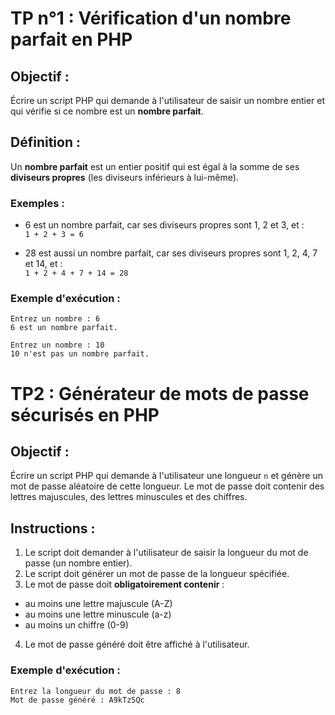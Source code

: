 # TP n°1 : Vérification d'un nombre parfait en PHP

## Objectif :
Écrire un script PHP qui demande à l'utilisateur de saisir un nombre entier et qui vérifie si ce nombre est un **nombre parfait**.

## Définition :
Un **nombre parfait** est un entier positif qui est égal à la somme de ses **diviseurs propres** (les diviseurs inférieurs à lui-même).

### Exemples :
- 6 est un nombre parfait, car ses diviseurs propres sont 1, 2 et 3, et :  
  `1 + 2 + 3 = 6`
  
- 28 est aussi un nombre parfait, car ses diviseurs propres sont 1, 2, 4, 7 et 14, et :  
  `1 + 2 + 4 + 7 + 14 = 28`


### Exemple d'exécution :

```
Entrez un nombre : 6
6 est un nombre parfait.
```

```
Entrez un nombre : 10
10 n'est pas un nombre parfait.
```

# TP2 : Générateur de mots de passe sécurisés en PHP

## Objectif :
Écrire un script PHP qui demande à l'utilisateur une longueur `n` et génère un mot de passe aléatoire de cette longueur. Le mot de passe doit contenir des lettres majuscules, des lettres minuscules et des chiffres.

## Instructions :
1. Le script doit demander à l'utilisateur de saisir la longueur du mot de passe (un nombre entier).
2. Le script doit générer un mot de passe de la longueur spécifiée.
3. Le mot de passe doit **obligatoirement contenir** :
  - au moins une lettre majuscule (A-Z)
  - au moins une lettre minuscule (a-z)
  - au moins un chiffre (0-9)
4. Le mot de passe généré doit être affiché à l'utilisateur.

### Exemple d'exécution :

```
Entrez la longueur du mot de passe : 8
Mot de passe généré : A9kTz5Qc
```
